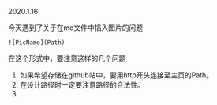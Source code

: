2020.1.16

今天遇到了关于在md文件中插入图片的问题

```
![PicName](Path)
```

在这个形式中，要注意这样的几个问题

1. 如果希望存储在github站中，要用http开头连接至主页的Path。
2. 在设计路径时一定要注意路径的合法性。
3. 